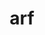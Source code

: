 ---
category: 3-letters
denotation: null
name: arf
reference_link: https://www.etymonline.com/word/arf
root_language: null
root_name: null
title: arf
type: free
word_sums:
- respelling: arf
  sum: 'Arf + '
---